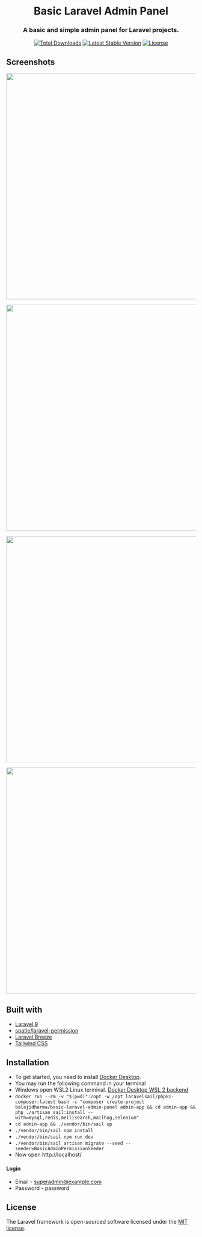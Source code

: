 <h1 align="center">Basic Laravel Admin Panel</h1>
<h3 align="center">A basic and simple admin panel for Laravel projects.</h3>
<p align="center">
<a href="https://packagist.org/packages/balajidharma/basic-laravel-admin-panel"><img src="https://poser.pugx.org/balajidharma/basic-laravel-admin-panel/downloads" alt="Total Downloads"></a>
<a href="https://packagist.org/packages/balajidharma/basic-laravel-admin-panel"><img src="https://poser.pugx.org/balajidharma/basic-laravel-admin-panel/v/stable" alt="Latest Stable Version"></a>
<a href="https://packagist.org/packages/balajidharma/basic-laravel-admin-panel"><img src="https://poser.pugx.org/balajidharma/basic-laravel-admin-panel/license" alt="License"></a>
</p>

## Screenshots
<p align="center"><img src="https://miro.medium.com/max/700/1*Wk4WaomlQ4v_GKUY2AhcXw.png" width="600"></p>
<p align="center"><img src="https://miro.medium.com/max/700/1*3eXlUx9DnzjgXX_1PJ_qWw.png" width="600"></p>
<p align="center"><img src="https://miro.medium.com/max/700/1*jtzIchs6RP-leKp3nugdZw.png" width="600"></p>
<p align="center"><img src="https://miro.medium.com/max/700/1*4LFqQCnriBDipDpbvcnCzw.png" width="600"></p>

## Built with
- [Laravel 9](https://github.com/laravel/framework)
- [spatie/laravel-permission](https://github.com/spatie/laravel-permission)
- [Laravel Breeze](https://github.com/laravel/breeze)
- [Tailwind CSS](https://tailwindcss.com/)


## Installation
- To get started, you need to install [Docker Desktop](https://www.docker.com/products/docker-desktop).
- You may run the following command in your terminal
- Windows open WSL2 Linux terminal. [Docker Desktop WSL 2 backend](https://docs.docker.com/desktop/windows/wsl/)
- `docker run --rm -v "$(pwd)":/opt -w /opt laravelsail/php81-composer:latest bash -c "composer create-project balajidharma/basic-laravel-admin-panel admin-app && cd admin-app && php ./artisan sail:install --with=mysql,redis,meilisearch,mailhog,selenium"`
- `cd admin-app && ./vendor/bin/sail up`
- `./vendor/bin/sail npm install`
- `./vendor/bin/sail npm run dev`
- `./vendor/bin/sail artisan migrate --seed --seeder=BasicAdminPermissionSeeder`
- Now open http://localhost/

#### Login
- Email - superadmin@example.com
- Password - password

## License

The Laravel framework is open-sourced software licensed under the [MIT license](https://opensource.org/licenses/MIT).